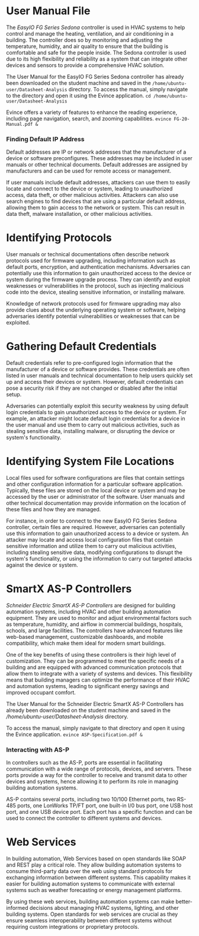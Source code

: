 # User Manual File

The _EasyIO FG Series Sedona_ controller is used in HVAC systems to help control and manage the heating, ventilation, and air conditioning in a building. The controller does so by monitoring and adjusting the temperature, humidity, and air quality to ensure that the building is comfortable and safe for the people inside. The Sedona controller is used due to its high flexibility and reliability as a system that can integrate other devices and sensors to provide a comprehensive HVAC solution.

The User Manual for the EasyIO FG Series Sedona controller has already been downloaded on the student machine and saved in the `/home/ubuntu-user/Datasheet-Analysis` directory. To access the manual, simply navigate to the directory and open it using the Evince application.
`cd /home/ubuntu-user/Datasheet-Analysis`

Evince offers a variety of features to enhance the reading experience, including page navigation, search, and zooming capabilities.
`evince FG-20-Manual.pdf &`

### Finding Default IP Address

Default addresses are IP or network addresses that the manufacturer of a device or software preconfigures. These addresses may be included in user manuals or other technical documents. Default addresses are assigned by manufacturers and can be used for remote access or management.

If user manuals include default addresses, attackers can use them to easily locate and connect to the device or system, leading to unauthorized access, data theft, or other malicious activities. Attackers can also use search engines to find devices that are using a particular default address, allowing them to gain access to the network or system. This can result in data theft, malware installation, or other malicious activities.
# Identifying Protocols

User manuals or technical documentations often describe network protocols used for firmware upgrading, including information such as default ports, encryption, and authentication mechanisms. Adversaries can potentially use this information to gain unauthorized access to the device or system during the firmware upgrade process. They can identify and exploit weaknesses or vulnerabilities in the protocol, such as injecting malicious code into the device, stealing sensitive information, or installing malware.

Knowledge of network protocols used for firmware upgrading may also provide clues about the underlying operating system or software, helping adversaries identify potential vulnerabilities or weaknesses that can be exploited.
# Gathering Default Credentials

Default credentials refer to pre-configured login information that the manufacturer of a device or software provides. These credentials are often listed in user manuals and technical documentation to help users quickly set up and access their devices or system. However, default credentials can pose a security risk if they are not changed or disabled after the initial setup.

Adversaries can potentially exploit this security weakness by using default login credentials to gain unauthorized access to the device or system. For example, an attacker might locate default login credentials for a device in the user manual and use them to carry out malicious activities, such as stealing sensitive data, installing malware, or disrupting the device or system's functionality.
# Identifying System File Locations

Local files used for software configurations are files that contain settings and other configuration information for a particular software application. Typically, these files are stored on the local device or system and may be accessed by the user or administrator of the software. User manuals and other technical documentation may provide information on the location of these files and how they are managed.

For instance, in order to connect to the new EasyIO FG Series Sedona controller, certain files are required. However, adversaries can potentially use this information to gain unauthorized access to a device or system. An attacker may locate and access local configuration files that contain sensitive information and utilize them to carry out malicious activities, including stealing sensitive data, modifying configurations to disrupt the system's functionality, or using the information to carry out targeted attacks against the device or system.
# SmartX AS-P Controllers

_Schneider Electric SmartX AS-P Controllers_ are designed for building automation systems, including HVAC and other building automation equipment. They are used to monitor and adjust environmental factors such as temperature, humidity, and airflow in commercial buildings, hospitals, schools, and large facilities. The controllers have advanced features like web-based management, customizable dashboards, and mobile compatibility, which make them ideal for modern smart buildings.

One of the key benefits of using these controllers is their high level of customization. They can be programmed to meet the specific needs of a building and are equipped with advanced communication protocols that allow them to integrate with a variety of systems and devices. This flexibility means that building managers can optimize the performance of their HVAC and automation systems, leading to significant energy savings and improved occupant comfort.

The User Manual for the Schneider Electric SmartX AS-P Controllers has already been downloaded on the student machine and saved in the _/home/ubuntu-user/Datasheet-Analysis_ directory.

To access the manual, simply navigate to that directory and open it using the Evince application.
`evince ASP-Specification.pdf &`
### Interacting with AS-P

In controllers such as the AS-P, ports are essential in facilitating communication with a wide range of protocols, devices, and servers. These ports provide a way for the controller to receive and transmit data to other devices and systems, hence allowing it to perform its role in managing building automation systems.

AS-P contains several ports, including two 10/100 Ethernet ports, two RS-485 ports, one LonWorks TP/FT port, one built-in I/0 bus port, one USB host port, and one USB device port. Each port has a specific function and can be used to connect the controller to different systems and devices.
# Web Services

In building automation, Web Services based on open standards like SOAP and REST play a critical role. They allow building automation systems to consume third-party data over the web using standard protocols for exchanging information between different systems. This capability makes it easier for building automation systems to communicate with external systems such as weather forecasting or energy management platforms.

By using these web services, building automation systems can make better-informed decisions about managing HVAC systems, lighting, and other building systems. Open standards for web services are crucial as they ensure seamless interoperability between different systems without requiring custom integrations or proprietary protocols.